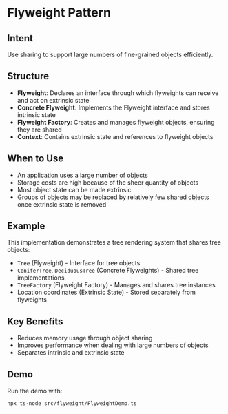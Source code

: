 # Flyweight Pattern

## Intent
Use sharing to support large numbers of fine-grained objects efficiently.

## Structure
- **Flyweight**: Declares an interface through which flyweights can receive and act on extrinsic state
- **Concrete Flyweight**: Implements the Flyweight interface and stores intrinsic state
- **Flyweight Factory**: Creates and manages flyweight objects, ensuring they are shared
- **Context**: Contains extrinsic state and references to flyweight objects

## When to Use
- An application uses a large number of objects
- Storage costs are high because of the sheer quantity of objects
- Most object state can be made extrinsic
- Groups of objects may be replaced by relatively few shared objects once extrinsic state is removed

## Example
This implementation demonstrates a tree rendering system that shares tree objects:

- `Tree` (Flyweight) - Interface for tree objects
- `ConiferTree`, `DeciduousTree` (Concrete Flyweights) - Shared tree implementations
- `TreeFactory` (Flyweight Factory) - Manages and shares tree instances
- Location coordinates (Extrinsic State) - Stored separately from flyweights

## Key Benefits
- Reduces memory usage through object sharing
- Improves performance when dealing with large numbers of objects
- Separates intrinsic and extrinsic state

## Demo
Run the demo with:
```bash
npx ts-node src/flyweight/FlyweightDemo.ts
```
